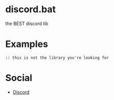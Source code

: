 # discord.bat
the BEST discord lib

# Examples
```batch
:: this is not the library you're looking for
```

# Social

- [Discord](https://discord.gg/Fhaa72f)